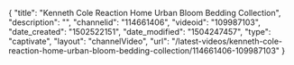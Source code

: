 {
    "title": "Kenneth Cole Reaction Home Urban Bloom Bedding Collection",
    "description": "",
    "channelid": "114661406",
    "videoid": "109987103",
    "date_created": "1502522151",
    "date_modified": "1504247457",
    "type": "captivate",
    "layout": "channelVideo",
    "url": "\/latest-videos\/kenneth-cole-reaction-home-urban-bloom-bedding-collection\/114661406-109987103"
}